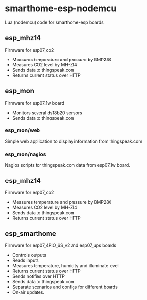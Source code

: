 # smarthome-esp-nodemcu
Lua (nodemcu) code for smarthome-esp boards

## esp_mhz14
Firmware for esp07_co2
* Measures temperature and pressure by BMP280
* Measures CO2 level by MH-Z14
* Sends data to thingspeak.com
* Returns current status over HTTP

## esp_mon
Firmware for esp07_1w board
* Monitors several ds18b20 sensors
* Sends data to thingspeak.com

### esp_mon/web
Simple web application to display information from thingspeak.com

### esp_mon/nagios
Nagios scripts for thingspeak.com data from esp07_1w board.

## esp_mhz14
Firmware for esp07_co2
* Measures temperature and pressure by BMP280
* Measures CO2 level by MH-Z14
* Sends data to thingspeak.com
* Returns current status over HTTP

## esp_smarthome
Firmware for esp07_4PIO_6S_v2 and esp07_ups boards
* Controls outputs
* Reads inputs
* Measures temperature, humidity and illuminate level
* Returns current status over HTTP
* Sends notifies over HTTP
* Sends data to thingspeak.com
* Separate scenarios and configs for different boards
* On-air updates.
 	
